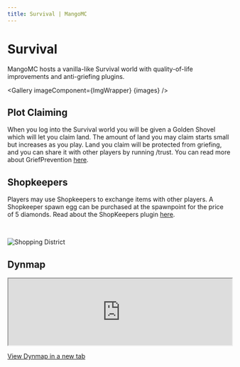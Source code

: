 ```yaml
---
title: Survival | MangoMC
---
```


# Survival

MangoMC hosts a vanilla-like Survival world with quality-of-life improvements and anti-griefing plugins.

<script>
	import Gallery from 'svelte-gallery'
	import ImgWrapper from '$lib/ImgWrapper.svelte'

	const images = [
		{ src: '/images/srv_spawn.png', width: 1920, height: 1080 },
		{ src: '/images/srv_ducks_zoom.png', width: 1920, height: 1080 },
		{ src: '/images/srv_shop.png', width: 1920, height: 1080 },
		{ src: '/images/srv_sudohouse.png', width: 1920, height: 1080 },
		{ src: '/images/srv_sudohouse.png', width: 1920, height: 1080 }
	];
</script>

<Gallery imageComponent={ImgWrapper} {images} />

## Plot Claiming

When you log into the Survival world you will be given a Golden Shovel which will let you claim land. The amount of land you may claim starts small but increases as you play.
Land you claim will be protected from griefing, and you can share it with other players by running /trust. You can read more about GriefPrevention [here](https://docs.griefprevention.com/).

## Shopkeepers

Players may use Shopkeepers to exchange items with other players. A Shopkeeper spawn egg can be purchased at the spawnpoint for the price of 5 diamonds. Read about the ShopKeepers plugin [here](https://dev.bukkit.org/projects/shopkeepers).

<br>

![Shopping District](/images/srv_shop.png)

## Dynmap

<iframe
    width="100%"
    src="https://dynmap.mangomc.net/?worldname=world&mapname=flat&zoom=4&x=-616&y=64&z=-2807">
</iframe>

[View Dynmap in a new tab](https://dynmap.mangomc.net)
